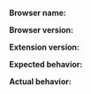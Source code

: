 <!--
Thanks for reporting an issue! In order to help get the fastest
resolution to the problem, please fill in the following details:
-->

**Browser name:**

**Browser version:**

**Extension version:**

**Expected behavior:**

**Actual behavior:**
